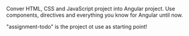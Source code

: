 Conver HTML, CSS and JavaScript project into Angular project. Use components, directives and everything you know for Angular until now.

"assignment-todo" is the project ot use as starting point!
